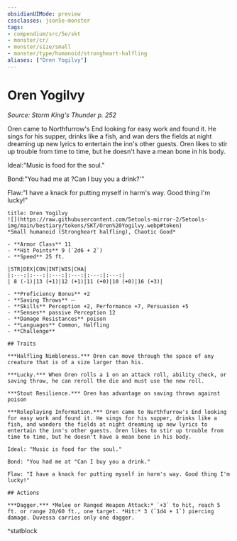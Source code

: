 ```yaml
---
obsidianUIMode: preview
cssclasses: json5e-monster
tags:
- compendium/src/5e/skt
- monster/cr/
- monster/size/small
- monster/type/humanoid/strongheart-halfling
aliases: ["Oren Yogilvy"]
---
```

# Oren Yogilvy
*Source: Storm King's Thunder p. 252*  

Oren came to Northfurrow's End looking for easy work and found it. He sings for his supper, drinks like a fish, and wan ders the fields at night dreaming up new lyrics to entertain the inn's other guests. Oren likes to stir up trouble from time to time, but he doesn't have a mean bone in his body.

Ideal:"Music is food for the soul."

Bond:"You had me at ?Can I buy you a drink?'"

Flaw:"I have a knack for putting myself in harm's way. Good thing I'm lucky!"

```ad-statblock
title: Oren Yogilvy
![](https://raw.githubusercontent.com/5etools-mirror-2/5etools-img/main/bestiary/tokens/SKT/Oren%20Yogilvy.webp#token)
*Small humanoid (Strongheart halfling), Chaotic Good*

- **Armor Class** 11
- **Hit Points** 9 (`2d6 + 2`)
- **Speed** 25 ft.

|STR|DEX|CON|INT|WIS|CHA|
|:---:|:---:|:---:|:---:|:---:|:---:|
| 8 (-1)|13 (+1)|12 (+1)|11 (+0)|10 (+0)|16 (+3)|

- **Proficiency Bonus** +2
- **Saving Throws** ⏤
- **Skills** Perception +2, Performance +7, Persuasion +5
- **Senses** passive Perception 12
- **Damage Resistances** poison
- **Languages** Common, Halfling
- **Challenge** 

## Traits

***Halfling Nimbleness.*** Oren can move through the space of any creature that is of a size larger than his.

***Lucky.*** When Oren rolls a 1 on an attack roll, ability check, or saving throw, he can reroll the die and must use the new roll.

***Stout Resilience.*** Oren has advantage on saving throws against poison

***Roleplaying Information.*** Oren came to Nurthfurrow's End looking for easy work and found it. He sings for his supper, drinks like a fish, and wanders the fields at night dreaming up new lyrics to entertain the inn's other guests. Oren likes to stir up trouble from time to time, but he doesn't have a mean bone in his body.

Ideal: "Music is food for the soul."

Bond: "You had me at "Can I buy you a drink."

Flaw: "I have a knack for putting myself in harm's way. Good thing I'm lucky!"

## Actions

***Dagger.*** *Melee or Ranged Weapon Attack:* `+3` to hit, reach 5 ft. or range 20/60 ft., one target. *Hit:* 3 (`1d4 + 1`) piercing damage. Duvessa carries only one dagger.
```
^statblock